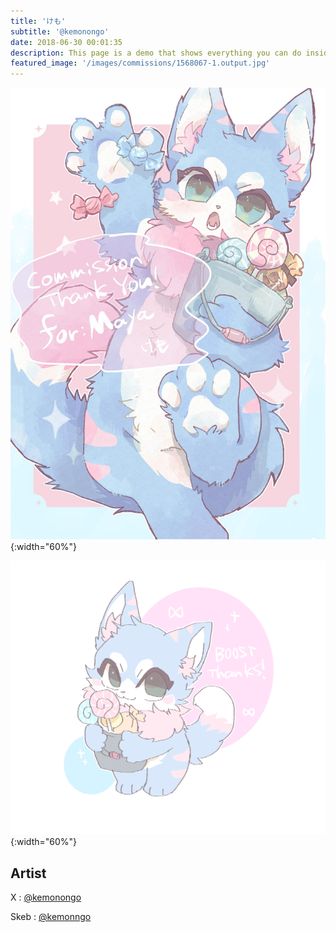 ```yaml
---
title: 'けも'
subtitle: '@kemonongo'
date: 2018-06-30 00:01:35
description: This page is a demo that shows everything you can do inside portfolio and blog posts.
featured_image: '/images/commissions/1568067-1.output.jpg'
---
```


![](/images/commissions/1568067-1.output.jpg){:width="60%"}

![](/images/commissions/1568067-3.output.png){:width="60%"}

## Artist

X : [@kemonongo](https://twitter.com/kemonongo)

Skeb : [@kemonngo](https://skeb.jp/@kemonngo)
